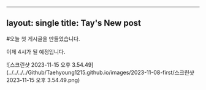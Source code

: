 ----
layout: single
title: Tay's New post
----

#오늘 첫 게시글을 만들었습니다.

이제 4시가 될 예정입니다.



![스크린샷 2023-11-15 오후 3.54.49](../../../../Github/Taehyoung1215.github.io/images/2023-11-08-first/스크린샷 2023-11-15 오후 3.54.49.png)

